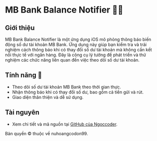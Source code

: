 # MB Bank Balance Notifier 💸🔔

## Giới thiệu
MB Bank Balance Notifier là một ứng dụng iOS mô phỏng thông báo biến động số dư tài khoản MB Bank. Ứng dụng này giúp bạn kiểm tra và trải nghiệm cách thông báo khi có thay đổi số dư tài khoản mà không cần kết nối thực tế với ngân hàng. Đây là công cụ lý tưởng để phát triển và thử nghiệm các chức năng liên quan đến việc theo dõi số dư tài khoản.

## Tính năng 🌟
- Theo dõi số dư tài khoản MB Bank theo thời gian thực.
- Nhận thông báo khi có thay đổi số dư, bao gồm cả tiền gửi và rút.
- Giao diện thân thiện và dễ sử dụng.

## Tài nguyên
- Xem chi tiết và mã nguồn tại [GitHub của Ngoccoder](https://github.com/nuhoangcodon99). 

Bản quyền ©️ thuộc về nuhoangcodon99.
